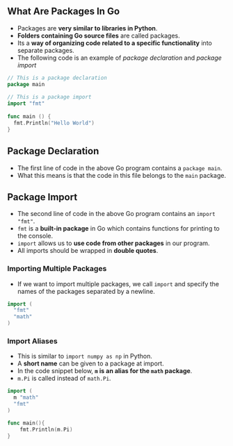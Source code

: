 ## What Are Packages In Go
+ Packages are **very similar to libraries in Python**.
+ **Folders containing Go source files** are called packages.
+ Its a **way of organizing code related to a specific functionality** into separate packages.
+ The following code is an example of *package declaration* and *package import*

```go
// This is a package declaration
package main 
 
// This is a package import
import "fmt" 
 
func main () {
  fmt.Println("Hello World") 
}
```

## Package Declaration
+ The first line of code in the above Go program contains a `package main`.
+ What this means is that the code in this file belongs to the `main` package.

## Package Import
+ The second line of code in the above Go program contains an `import "fmt"`.
+ `fmt` is a **built-in package** in Go which contains functions for printing to the console.
+ `import` allows us to **use code from other packages** in our program.
+ All imports should be wrapped in **double quotes**.

### Importing Multiple Packages
+ If we want to import multiple packages, we call `import` and specify the names of the packages separated by a newline.
```go
import (
  "fmt"
  "math"
)
```

### Import Aliases
+ This is similar to `import numpy as np` in Python.
+ A **short name** can be given to a package at import.
+ In the code snippet below, **`m` is an alias for the `math` package**.
+ `m.Pi` is called instead of `math.Pi`.

```go
import (
  m "math"
  "fmt"
)

func main(){
    fmt.Println(m.Pi)
}
```

